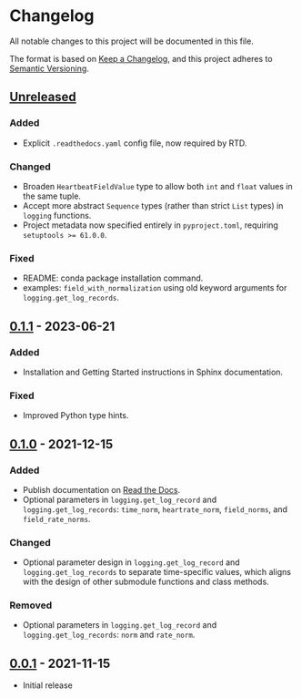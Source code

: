 # Changelog
All notable changes to this project will be documented in this file.

The format is based on [Keep a Changelog](https://keepachangelog.com/en/1.0.0/),
and this project adheres to [Semantic Versioning](https://semver.org/spec/v2.0.0.html).

## [Unreleased]

### Added
- Explicit `.readthedocs.yaml` config file, now required by RTD.

### Changed
- Broaden `HeartbeatFieldValue` type to allow both `int` and `float` values in the same tuple.
- Accept more abstract `Sequence` types (rather than strict `List` types) in `logging` functions.
- Project metadata now specified entirely in `pyproject.toml`, requiring `setuptools >= 61.0.0`.

### Fixed
- README: conda package installation command.
- examples: `field_with_normalization` using old keyword arguments for `logging.get_log_records`.


## [0.1.1] - 2023-06-21

### Added
- Installation and Getting Started instructions in Sphinx documentation.

### Fixed
- Improved Python type hints.


## [0.1.0] - 2021-12-15

### Added
- Publish documentation on [Read the Docs](https://apphb-python.readthedocs.io/).
- Optional parameters in `logging.get_log_record` and `logging.get_log_records`: `time_norm`, `heartrate_norm`, `field_norms`, and `field_rate_norms`.

### Changed
- Optional parameter design in `logging.get_log_record` and `logging.get_log_records` to separate time-specific values, which aligns with the design of other submodule functions and class methods.

### Removed
- Optional parameters in `logging.get_log_record` and `logging.get_log_records`: `norm` and `rate_norm`.


## [0.0.1] - 2021-11-15

- Initial release

[Unreleased]: https://github.com/libheartbeats/apphb-python/compare/v0.1.1...HEAD
[0.1.1]: https://github.com/libheartbeats/apphb-python/compare/v0.1.0...v0.1.1
[0.1.0]: https://github.com/libheartbeats/apphb-python/compare/v0.0.1...v0.1.0
[0.0.1]: https://github.com/libheartbeats/apphb-python/releases/tag/v0.0.1

